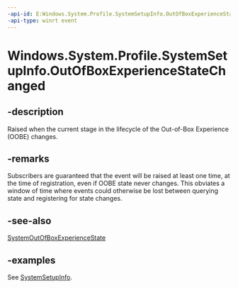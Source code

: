 ```yaml
---
-api-id: E:Windows.System.Profile.SystemSetupInfo.OutOfBoxExperienceStateChanged
-api-type: winrt event
---
```


<!-- Event syntax.
static public event EventHandler OutOfBoxExperienceStateChanged<object>
-->

# Windows.System.Profile.SystemSetupInfo.OutOfBoxExperienceStateChanged

## -description
Raised when the current stage in the lifecycle of the Out-of-Box Experience (OOBE) changes.

## -remarks
Subscribers are guaranteed that the event will be raised at least one time, at the time of registration, even if OOBE state never changes. This obviates a window of time where events could otherwise be lost between querying state and registering for state changes.

## -see-also
[SystemOutOfBoxExperienceState](systemoutofboxexperiencestate.md)

## -examples
See [SystemSetupInfo](systemsetupinfo.md).